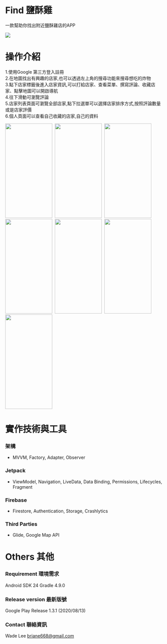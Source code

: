 
# Find 鹽酥雞

一款幫助你找出附近鹽酥雞店的APP

[![](https://i.imgur.com/T6c2IRH.png)](https://play.google.com/store/apps/details?id=com.wade.friedfood&hl=zh-TW)

# 操作介紹
1.使用Google 第三方登入註冊<br>
2.在地圖找出有興趣的店家,也可以透過左上角的搜尋功能來搜尋想吃的炸物<br>
3.點下店家標籤後進入店家資訊,可以打給店家、查看菜單、撰寫評論、收藏店家、點擊地圖可以開啟導航<br>
4.往下滑動可瀏覽評論<br>
5.店家列表頁面可瀏覽全部店家,點下拉選單可以選擇店家排序方式,按照評論數量或是店家評價<br>
6.個人頁面可以查看自己收藏的店家,自己的資料

<a>
<img src="https://i.imgur.com/VhR046f.png" width="150" height="300">&nbsp
<img src="https://i.imgur.com/9eieBqL.jpg" width="150" height="300">&nbsp
<img src="https://i.imgur.com/EdYIUGi.jpg" width="150" height="300">&nbsp
<img src="https://i.imgur.com/ITxPjXt.jpg" width="150" height="300">&nbsp
<img src="https://i.imgur.com/kXf8XkU.jpg" width="150" height="300">&nbsp
<img src="https://i.imgur.com/AQjLu3C.jpg" width="150" height="300">&nbsp
<img src="https://i.imgur.com/qdWu0Em.jpg" width="150" height="300">&nbsp
</a>



# 實作技術與工具
### 架構
- MVVM, Factory, Adapter, Observer

### Jetpack
- ViewModel, Navigation, LiveData, Data Binding, Permissions, Lifecycles, Fragment

### Firebase
- Firestore, Authentication, Storage,  Crashlytics

### Third Parties
- Glide, Google Map API


# Others 其他
### Requirement 環境需求
Android SDK 24
Gradle 4.9.0

### Release version 最新版號
Google Play Release 1.3.1 (2020/08/13)

### Contact 聯絡資訊
Wade Lee briane668@gmail.com

